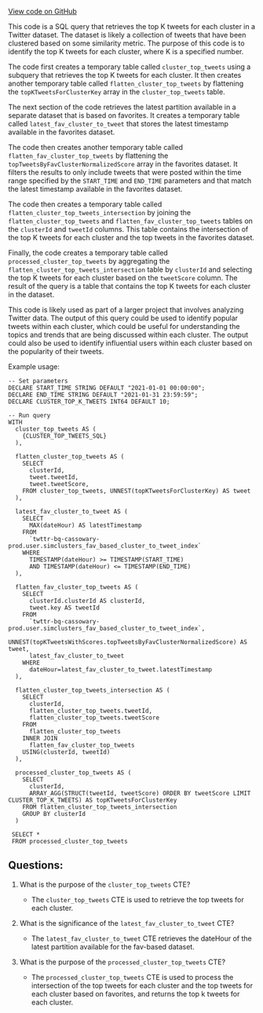 [View code on GitHub](https://github.com/misbahsy/the-algorithm/src/scala/com/twitter/simclusters_v2/scio/bq_generation/sql/cluster_top_tweets_intersection_with_fav_based_index.sql)

This code is a SQL query that retrieves the top K tweets for each cluster in a Twitter dataset. The dataset is likely a collection of tweets that have been clustered based on some similarity metric. The purpose of this code is to identify the top K tweets for each cluster, where K is a specified number. 

The code first creates a temporary table called `cluster_top_tweets` using a subquery that retrieves the top K tweets for each cluster. It then creates another temporary table called `flatten_cluster_top_tweets` by flattening the `topKTweetsForClusterKey` array in the `cluster_top_tweets` table. 

The next section of the code retrieves the latest partition available in a separate dataset that is based on favorites. It creates a temporary table called `latest_fav_cluster_to_tweet` that stores the latest timestamp available in the favorites dataset. 

The code then creates another temporary table called `flatten_fav_cluster_top_tweets` by flattening the `topTweetsByFavClusterNormalizedScore` array in the favorites dataset. It filters the results to only include tweets that were posted within the time range specified by the `START_TIME` and `END_TIME` parameters and that match the latest timestamp available in the favorites dataset. 

The code then creates a temporary table called `flatten_cluster_top_tweets_intersection` by joining the `flatten_cluster_top_tweets` and `flatten_fav_cluster_top_tweets` tables on the `clusterId` and `tweetId` columns. This table contains the intersection of the top K tweets for each cluster and the top tweets in the favorites dataset. 

Finally, the code creates a temporary table called `processed_cluster_top_tweets` by aggregating the `flatten_cluster_top_tweets_intersection` table by `clusterId` and selecting the top K tweets for each cluster based on the `tweetScore` column. The result of the query is a table that contains the top K tweets for each cluster in the dataset. 

This code is likely used as part of a larger project that involves analyzing Twitter data. The output of this query could be used to identify popular tweets within each cluster, which could be useful for understanding the topics and trends that are being discussed within each cluster. The output could also be used to identify influential users within each cluster based on the popularity of their tweets. 

Example usage:

```
-- Set parameters
DECLARE START_TIME STRING DEFAULT "2021-01-01 00:00:00";
DECLARE END_TIME STRING DEFAULT "2021-01-31 23:59:59";
DECLARE CLUSTER_TOP_K_TWEETS INT64 DEFAULT 10;

-- Run query
WITH
  cluster_top_tweets AS (
    {CLUSTER_TOP_TWEETS_SQL}
  ),

  flatten_cluster_top_tweets AS (
    SELECT
      clusterId,
      tweet.tweetId,
      tweet.tweetScore,
    FROM cluster_top_tweets, UNNEST(topKTweetsForClusterKey) AS tweet
  ),

  latest_fav_cluster_to_tweet AS (
    SELECT
      MAX(dateHour) AS latestTimestamp
    FROM
      `twttr-bq-cassowary-prod.user.simclusters_fav_based_cluster_to_tweet_index`
    WHERE
      TIMESTAMP(dateHour) >= TIMESTAMP(START_TIME)
      AND TIMESTAMP(dateHour) <= TIMESTAMP(END_TIME)
  ),

  flatten_fav_cluster_top_tweets AS (
    SELECT
      clusterId.clusterId AS clusterId,
      tweet.key AS tweetId
    FROM
      `twttr-bq-cassowary-prod.user.simclusters_fav_based_cluster_to_tweet_index`,
      UNNEST(topKTweetsWithScores.topTweetsByFavClusterNormalizedScore) AS tweet,
      latest_fav_cluster_to_tweet
    WHERE
      dateHour=latest_fav_cluster_to_tweet.latestTimestamp
  ),

  flatten_cluster_top_tweets_intersection AS (
    SELECT
      clusterId,
      flatten_cluster_top_tweets.tweetId,
      flatten_cluster_top_tweets.tweetScore
    FROM
      flatten_cluster_top_tweets
    INNER JOIN
      flatten_fav_cluster_top_tweets
    USING(clusterId, tweetId)
  ),

  processed_cluster_top_tweets AS (
    SELECT
      clusterId,
      ARRAY_AGG(STRUCT(tweetId, tweetScore) ORDER BY tweetScore LIMIT CLUSTER_TOP_K_TWEETS) AS topKTweetsForClusterKey
    FROM flatten_cluster_top_tweets_intersection
    GROUP BY clusterId
  )

 SELECT *
 FROM processed_cluster_top_tweets
```
## Questions: 
 1. What is the purpose of the `cluster_top_tweets` CTE?
    - The `cluster_top_tweets` CTE is used to retrieve the top tweets for each cluster.

2. What is the significance of the `latest_fav_cluster_to_tweet` CTE?
    - The `latest_fav_cluster_to_tweet` CTE retrieves the dateHour of the latest partition available for the fav-based dataset.

3. What is the purpose of the `processed_cluster_top_tweets` CTE?
    - The `processed_cluster_top_tweets` CTE is used to process the intersection of the top tweets for each cluster and the top tweets for each cluster based on favorites, and returns the top k tweets for each cluster.